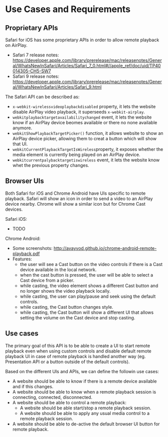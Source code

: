 # Use Cases and Requirements

## Proprietary APIs

Safari for iOS has some proprietary APIs in order to allow remote playback on AirPlay.
- Safari 7 release notes: https://developer.apple.com/library/prerelease/mac/releasenotes/General/WhatsNewInSafari/Articles/Safari_7_0.html#//apple_ref/doc/uid/TP40014305-CH5-SW7
- Safari 9 release notes: https://developer.apple.com/library/prerelease/mac/releasenotes/General/WhatsNewInSafari/Articles/Safari_9.html

The Safari API can be described as:
- ```x-webkit-wirelessvideoplaybackdisabled``` property, it lets the website disable AirPlay video playback, it superseeds ```x-webkit-airplay```.
- ```webkitplaybacktargetavailabilitychanged``` event, it lets the website know if an AirPlay device beomes available or there no none available anymore.
- ```webkitShowPlaybackTargetPicker()``` function, it allows website to show an AirPlay device picker, allowing them to creat a button which will show that UI.
- ```webkitCurrentPlaybackTargetIsWireless```property, it exposes whether the media element is currently being played on an AirPlay device.
- ```webkitcurrentpalybacktargetiswireless``` event, it lets the website know whet the previous property changes.


## Browser UIs

Both Safari for iOS and Chrome Android have UIs specific to remote playback. Safari will show an icon in order to send a video to an AirPlay device nearby. Chrome will show a similar icon but for Chrome Cast devices.

Safari iOS:
- TODO

Chrome Android:
- Some screenshots: http://avayvod.github.io/chrome-android-remote-playback.pdf
- Features:
  - the user will see a Cast button on the video controls if there is a Cast device available in the local network.
  - when the cast button is pressed, the user will be able to select a Cast device from a picker.
  - while casting, the video element shows a different Cast button and no longer shows the video playback locally.
  - while casting, the user can play/pause and seek using the default controls.
  - while casting, the Cast button changes style.
  - while casting, the Cast button will show a different UI that allows setting the volume on the Cast device and stop casting.

## Use cases

The primary goal of this API is to be able to create a UI to start remote playback even when using custom controls and disable default remote playback UI in case of remote playback is handled another way (eg. Presentation API or a button outside of the default controls).

Based on the different UIs and APIs, we can define the followin use cases:
- A website should be able to know if there is a remote device available and if this changes.
- A website should be able to know when a remote playback session is connecting, connected, disconnected.
- A website should be able to control a remote playback:
  - A website should be able start/stop a remote playback session.
  - A website should be able to apply any usual media control to a remote playback session.
- A website should be able to de-active the default browser UI button for remote playback.
